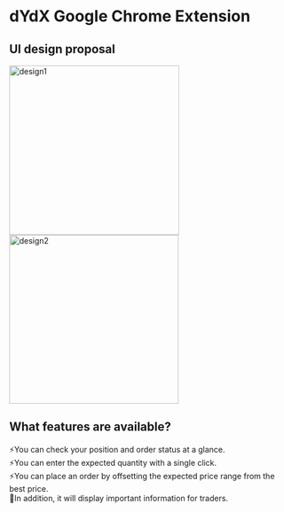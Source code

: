 # dYdX Google Chrome Extension

## UI design proposal
<img width="306" alt="design1" src="https://user-images.githubusercontent.com/57611745/154265376-82b8dcd5-a579-41d9-98f4-369d90499a50.png"><img width="305" alt="design2" src="https://user-images.githubusercontent.com/57611745/154265441-b34d8dea-c38c-4257-a80c-ab5366e8097e.png">

## What features are available?
:zap:You can check your position and order status at a glance.　  
:zap:You can enter the expected quantity with a single click.  
:zap:You can place an order by offsetting the expected price range from the best price.  
:revolving_hearts:In addition, it will display important information for traders.
